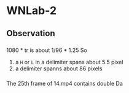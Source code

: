 # WNLab-2
## Observation 
### 
1080 * tr   is about   1/96 * 1.25
So
1. a `H` or `L` in a delimiter spans about 5.5 pixel
2. a delimiter spanns about 86 pixels

### 
The 25th frame of 14.mp4 contains double Da

